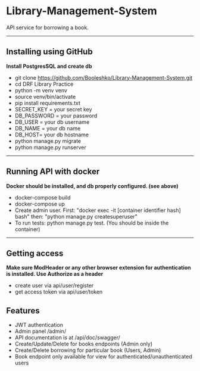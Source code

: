 # Library-Management-System
API service for borrowing a book.

****

## Installing using GitHub

**Install PostgresSQL and create db**
- git clone https://github.com/Booleshko/Library-Management-System.git
- cd DRF Library Practice
- python -m venv venv
- source venv/bin/activate
- pip install requirements.txt
- SECRET_KEY = your secret key
- DB_PASSWORD = your password
- DB_USER = your db username
- DB_NAME = your db name
- DB_HOST= your db hostname
- python manage.py migrate
- python manage.py runserver

****

## Running API with docker
**Docker should be installed, and db properly configured. (see above)**

- docker-compose build
- docker-compose up
- Create admin user. First: "docker exec -it [container identifier hash] bash" then: "python manage.py createsuperuser"
- To run tests: python manage.py test. (You should be inside the container)

****

## Getting access
****Make sure ModHeader or any other browser extension for authentication is installed. Use Authorize as a header****

- create user via api/user/register
- get access token via api/user/token

## Features

- JWT authentication
- Admin panel /admin/
- API documentation is at /api/doc/swagger/
- Create/Update/Delete for books endpoints (Admin only)
- Create/Delete borrowing for particular book (Users, Admin)
- Book endpoint only available for view for authenticated/unauthenticated users
